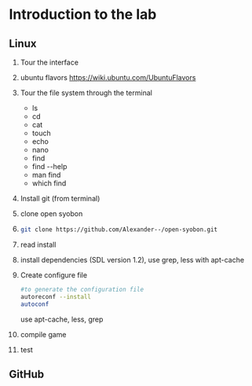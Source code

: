 # Introduction to the lab

## Linux

1. Tour the interface
2. ubuntu flavors https://wiki.ubuntu.com/UbuntuFlavors
2. Tour the file system through the terminal
   -  ls
   -  cd
   -  cat
   -  touch
   -  echo
   -  nano
   -  find
   -  find --help
   -  man find
   -  which find
4. Install git (from terminal)
5. clone open syobon
6. 
   ```bash
   git clone https://github.com/Alexander--/open-syobon.git
   ```
   
6. read install
6. install dependencies (SDL version 1.2), use grep, less with apt-cache
7. Create configure file

   ```bash
   #to generate the configuration file
   autoreconf --install
   autoconf
   ```
   
   use apt-cache, less, grep
7. compile game
8. test

## GitHub

